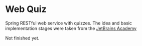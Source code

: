 # Web Quiz
Spring RESTful web service with quizzes. The idea and basic implementation
stages were taken from the [JetBrains Academy](https://hi.hyperskill.org/ "Hyperskill")

Not finished yet.